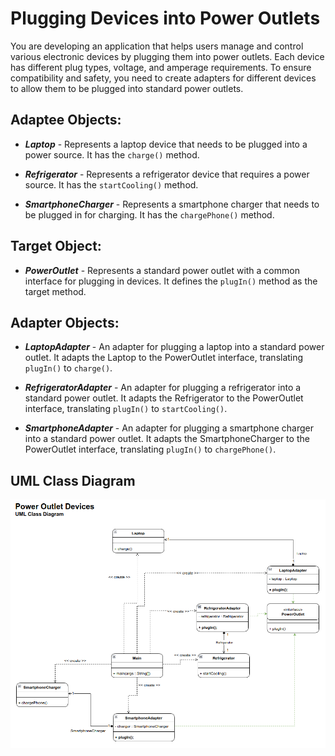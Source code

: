 # Plugging Devices into Power Outlets

You are developing an application that helps users manage and control various electronic devices by plugging them into power outlets. Each device has different plug types, voltage, and amperage requirements. To ensure compatibility and safety, you need to create adapters for different devices to allow them to be plugged into standard power outlets.

## Adaptee Objects:

- ***Laptop*** - Represents a laptop device that needs to be plugged into a power source. It has the ```charge()``` method.

- ***Refrigerator*** - Represents a refrigerator device that requires a power source. It has the ```startCooling()``` method.

- ***SmartphoneCharger*** - Represents a smartphone charger that needs to be plugged in for charging. It has the ```chargePhone()``` method.

## Target Object:

- ***PowerOutlet*** - Represents a standard power outlet with a common interface for plugging in devices. It defines the ```plugIn()``` method as the target method.

## Adapter Objects:

- ***LaptopAdapter*** - An adapter for plugging a laptop into a standard power outlet. It adapts the Laptop to the PowerOutlet interface, translating ```plugIn()``` to ```charge()```.

- ***RefrigeratorAdapter*** - An adapter for plugging a refrigerator into a standard power outlet. It adapts the Refrigerator to the PowerOutlet interface, translating ```plugIn()``` to ```startCooling()```.

- ***SmartphoneAdapter*** - An adapter for plugging a smartphone charger into a standard power outlet. It adapts the SmartphoneCharger to the PowerOutlet interface, translating ```plugIn()``` to ```chargePhone()```.

## UML Class Diagram
![uml diagrams](./assets/uml_diagram.png)